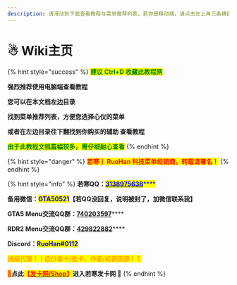 ```yaml
---
description: 请滑动到下面查看教程与菜单推荐列表，若你是移动端，请点击左上角三条横扛查看教程
---
```


# ☃ Wiki主页

{% hint style="success" %}
<mark style="color:green;">**建议 Ctrl+D 收藏此教程网**</mark>

**强烈推荐使用电脑端查看教程**

**您可以在本文档左边目录**&#x20;

**找到菜单推荐列表，方便您选择心仪的菜单**

**或者在左边目录往下翻找到你购买的辅助 查看教程**&#x20;

<mark style="color:green;">**由于此教程文档篇幅较多，需仔细耐心查看**</mark>
{% endhint %}

{% hint style="danger" %}
<mark style="color:red;">**若寒丨 RuoHan 科技菜单经销商，转载请署名！**</mark>
{% endhint %}

{% hint style="info" %}
**若寒QQ：**[<mark style="color:blue;">**3138975638**</mark>](https://qm.qq.com/cgi-bin/qm/qr?k=ruqJEoKaBZMgkrwMmch3BqMLwpqXg0ks\&noverify=0)<mark style="color:blue;">****</mark>

**备用微信：**<mark style="color:blue;">**GTA50521**</mark>**【若QQ没回复，说明被封了，加微信联系我】**

**GTA5 Menu交流QQ群：**[**740203597**](https://jq.qq.com/?\_wv=1027\&k=OtkPvPbV)****

**RDR2 Menu交流QQ群：**[**429822882**](https://jq.qq.com/?\_wv=1027\&k=USnO0r5q)****

**Discord：**<mark style="color:blue;">**RuoHan#0112**</mark>

<mark style="color:orange;">**诚招代理！！低价拿卡/批卡，作者/经销货源！！**</mark>&#x20;

<mark style="color:red;">**💞**</mark>**点此**<mark style="color:red;">**【**</mark>[<mark style="color:red;">**发卡网/Shop**</mark>](https://ruohanfkw.shop)<mark style="color:red;">**】**</mark>**进入若寒发卡网 **<mark style="color:red;">**💞**</mark>
{% endhint %}
